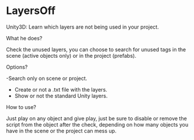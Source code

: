 # LayersOff
Unity3D: Learn which layers are not being used in your project.

What he does?

Check the unused layers, you can choose to search for unused tags in the scene (active objects only) or in the project (prefabs).

Options?

-Search only on scene or project.
- Create or not a .txt file with the layers.
- Show or not the standard Unity layers.

How to use?

Just play on any object and give play, just be sure to disable or remove the script from the object after the check, depending on how many objects you have in the scene or the project can mess up.
